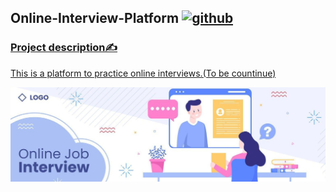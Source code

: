 ## Online-Interview-Platform <a href="https://www.github.com" target="_blank" rel="noreferrer"> <img src="https://www.svgrepo.com/show/490969/computer.svg" alt="github" width="30" height="30"/>

### Project description✍️
This is a platform to practice online interviews.(To be countinue)

![Interview image](https://github.com/abhaymishra24/Online-Interview-Platform/blob/main/Interview.image.jpg)

